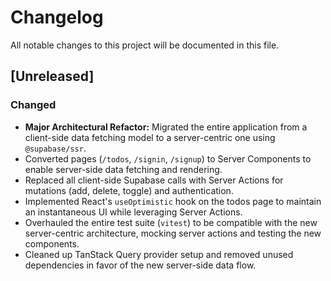 # Changelog

All notable changes to this project will be documented in this file.

## [Unreleased]

### Changed

- **Major Architectural Refactor:** Migrated the entire application from a client-side data fetching model to a server-centric one using `@supabase/ssr`.
- Converted pages (`/todos`, `/signin`, `/signup`) to Server Components to enable server-side data fetching and rendering.
- Replaced all client-side Supabase calls with Server Actions for mutations (add, delete, toggle) and authentication.
- Implemented React's `useOptimistic` hook on the todos page to maintain an instantaneous UI while leveraging Server Actions.
- Overhauled the entire test suite (`vitest`) to be compatible with the new server-centric architecture, mocking server actions and testing the new components.
- Cleaned up TanStack Query provider setup and removed unused dependencies in favor of the new server-side data flow.
